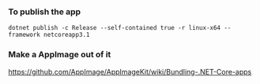 
### To publish the app
```
dotnet publish -c Release --self-contained true -r linux-x64 --framework netcoreapp3.1
```

### Make a AppImage out of it

https://github.com/AppImage/AppImageKit/wiki/Bundling-.NET-Core-apps
